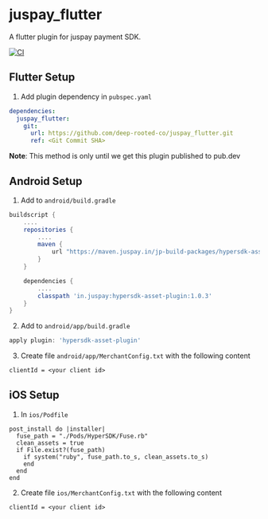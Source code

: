 # juspay_flutter

A flutter plugin for juspay payment SDK.

[![CI](https://github.com/deep-rooted-co/juspay_flutter/actions/workflows/main.yml/badge.svg)](https://github.com/deep-rooted-co/juspay_flutter/actions/workflows/main.yml)

## Flutter Setup

1. Add plugin dependency in `pubspec.yaml`
```yaml
dependencies:
  juspay_flutter:
    git:
      url: https://github.com/deep-rooted-co/juspay_flutter.git
      ref: <Git Commit SHA>
```
**Note**: This method is only until we get this plugin published to pub.dev

## Android Setup

1. Add to `android/build.gradle`
```gradle
buildscript {
    ....
    repositories {
        ....
        maven {
            url "https://maven.juspay.in/jp-build-packages/hypersdk-asset-download/releases/"
        }
    }

    dependencies {
        ....
        classpath 'in.juspay:hypersdk-asset-plugin:1.0.3'
    }
}
```

2. Add to `android/app/build.gradle`
```gradle
apply plugin: 'hypersdk-asset-plugin'
```

3. Create file `android/app/MerchantConfig.txt` with the following content
```txt
clientId = <your client id>
```

## iOS Setup

1. In `ios/Podfile`
```
post_install do |installer|
  fuse_path = "./Pods/HyperSDK/Fuse.rb"
  clean_assets = true
  if File.exist?(fuse_path)
    if system("ruby", fuse_path.to_s, clean_assets.to_s)
    end
  end
end
```

2. Create file `ios/MerchantConfig.txt` with the following content
```txt
clientId = <your client id>
```
